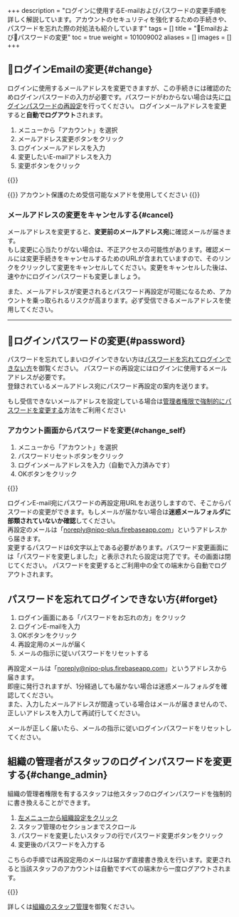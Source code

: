 +++
description = "ログインに使用するE-mailおよびパスワードの変更手順を詳しく解説しています。アカウントのセキュリティを強化するための手続きや、パスワードを忘れた際の対処法も紹介しています"
tags = []
title = "📨Emailおよび🔑パスワードの変更"
toc = true
weight = 101009002
aliases = []
images = []
+++

## 📨ログインEmailの変更{#change}

ログインに使用するメールアドレスを変更できますが、この手続きには確認のためログインパスワードの入力が必要です。パスワードがわからない場合は先に[ログインパスワードの再設定](/docs/manual/account/email/#password)を行ってください。
ログインメールアドレスを変更すると**自動でログアウト**されます。


1. メニューから「アカウント」を選択
1. メールアドレス変更ボタンをクリック
1. ログインメールアドレスを入力
1. 変更したいE-mailアドレスを入力
1. 変更ボタンをクリック

{{<icatch filename="email-edit" msg="メールアドレスの変更にはパスワードの入力が必要だよ" alice="shield">}}

{{<info>}}
アカウント保護のため受信可能なメアドを使用してください
{{</info>}}

### メールアドレスの変更をキャンセルする{#cancel}

メールアドレスを変更すると、**変更前のメールアドレス宛**に確認メールが届きます。  
もし変更に心当たりがない場合は、不正アクセスの可能性があります。確認メールには変更手続きをキャンセルするためのURLが含まれていますので、そのリンクをクリックして変更をキャンセルしてください。変更をキャンセルした後は、速やかにログインパスワードも変更しましょう。

また、メールアドレスが変更されるとパスワード再設定が可能になるため、アカウントを乗っ取られるリスクが高まります。必ず受信できるメールアドレスを使用してください。



---

## 🔑ログインパスワードの変更{#password}


パスワードを忘れてしまいログインできない方は[パスワードを忘れてログインできない方](#forget)を御覧ください。
パスワードの再設定にはログインに使用するメールアドレスが必要です。  
登録されているメールアドレス宛にパスワード再設定の案内を送ります。

もし受信できないメールアドレスを設定している場合は[管理者権限で強制的にパスワードを変更する](#change_admin)方法をご利用ください


### アカウント画面からパスワードを変更{#change_self}

1. メニューから「アカウント」を選択
1. パスワードリセットボタンをクリック
1. ログインメールアドレスを入力（自動で入力済みです）
1. OKボタンをクリック

{{<icatch filename="password-reset" msg="パスワードの変更にはアカウント管理画面からログインパスワードリセットボタンをクリックします">}}

ログインE-mail宛にパスワードの再設定用URLをお送りしますので、そこからパスワードの変更ができます。もしメールが届かない場合は**迷惑メールフォルダに部類されていないか確認**してください。  
再設定のメールは「<noreply@nipo-plus.firebaseapp.com>」というアドレスから届きます。  
変更するパスワードは6文字以上である必要があります。パスワード変更画面には「パスワードを変更しました」と表示されたら設定は完了です。その画面は閉じてください。
パスワードを変更するとご利用中の全ての端末から自動でログアウトされます。

## パスワードを忘れてログインできない方{#forget}

1. ログイン画面にある「パスワードをお忘れの方」をクリック
2. ログインE-mailを入力
3. OKボタンをクリック
4. 再設定用のメールが届く
5. メールの指示に従いパスワードをリセットする


再設定メールは「<noreply@nipo-plus.firebaseapp.com>」というアドレスから届きます。  
即座に発行されますが、1分経過しても届かない場合は迷惑メールフォルダを確認してください。  
また、入力したメールアドレスが間違っている場合はメールが届きませんので、正しいアドレスを入力して再試行してください。

メールが正しく届いたら、メールの指示に従いログインパスワードをリセットしてください。

## 組織の管理者がスタッフのログインパスワードを変更する{#change_admin}

組織の管理者権限を有するスタッフは他スタッフのログインパスワードを強制的に書き換えることができます。

1. [左メニューから組織設定をクリック](/docs/manual/initial-setting/staff/rank/#rootSettingBtn)
2. スタッフ管理のセクションまでスクロール
3. パスワードを変更したいスタッフの行でパスワード変更ボタンをクリック
4. 変更後のパスワードを入力する

こちらの手順では再設定用のメールは届かず直接書き換えを行います。変更されると当該スタッフのアカウントは自動ですべての端末から一度ログアウトされます。

{{<icatch filename="force-update-pw" msg="管理者権限でスタッフのパスワードを変更することも可能です">}}

詳しくは[組織のスタッフ管理](/docs/manual/initial-setting/staff/manage/)を御覧ください。

